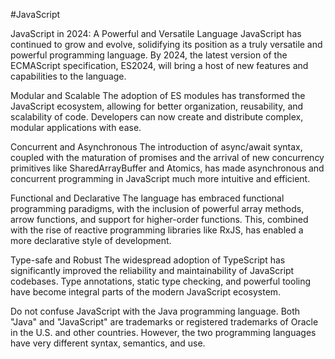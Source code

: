#JavaScript

JavaScript in 2024: A Powerful and Versatile Language
JavaScript has continued to grow and evolve, solidifying its position as a truly versatile and powerful programming language. By 2024, the latest version of the ECMAScript specification, ES2024, will bring a host of new features and capabilities to the language.

Modular and Scalable
The adoption of ES modules has transformed the JavaScript ecosystem, allowing for better organization, reusability, and scalability of code. Developers can now create and distribute complex, modular applications with ease.

Concurrent and Asynchronous
The introduction of async/await syntax, coupled with the maturation of promises and the arrival of new concurrency primitives like SharedArrayBuffer and Atomics, has made asynchronous and concurrent programming in JavaScript much more intuitive and efficient.

Functional and Declarative
The language has embraced functional programming paradigms, with the inclusion of powerful array methods, arrow functions, and support for higher-order functions. This, combined with the rise of reactive programming libraries like RxJS, has enabled a more declarative style of development.

Type-safe and Robust
The widespread adoption of TypeScript has significantly improved the reliability and maintainability of JavaScript codebases. Type annotations, static type checking, and powerful tooling have become integral parts of the modern JavaScript ecosystem.  

Do not confuse JavaScript with the Java programming language. Both "Java" and "JavaScript" are trademarks or registered trademarks of Oracle in the U.S. and other countries. However, the two programming languages have very different syntax, semantics, and use.
